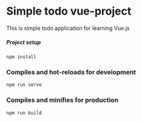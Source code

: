 # Simple todo vue-project

This is simple todo application for learning Vue.js

##### Project setup
```
npm install
```

### Compiles and hot-reloads for development
```
npm run serve
```

### Compiles and minifies for production
```
npm run build
```